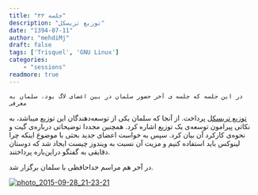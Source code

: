 ```yaml
---
title: "جلسه ۳۳"
description: "توزیع تریسکل"
date: "1394-07-11"
author: "mehdiMj"
draft: false
tags: ['Trisquel', 'GNU Linux']
categories:
    - "sessions"
readmore: true
---
```

    در این جلسه که جلسه ی آخر حضور سلمان در بین اعضای لاگ بود، سلمان به معرفی
 [توزیع تریسکل](https://fa.wikipedia.org/wiki/%D8%AA%D8%B1%DB%8C%D8%B3%DA%A9%D9%84) پرداخت. از آنجا که سلمان یکی از توسعه‌دهندگان این توزیع میباشد،
به نکاتی پیرامون توسعه‌ی یک توزیع اشاره کرد. همچنین مجددا توضیحاتی درباره‌ی
گیت و نحوه‌ی کارکرد آن بیان کرد. سپس به خواست اعضای جدید بحثی با موضوع اینکه
چرا لینوکس باید استفاده کنیم و مزیت آن نسبت به ویندوز چیست ایجاد شد که دوستان
دقایقی به گفتگو دراین‌باره پرداختند.

در آخر هم مراسم خداحافظی با سلمان برگزار شد.

[![photo_2015-09-28_21-23-21](../../img/8fe79060-fdbb-11e6-86dd-a088b4d860141488289269.6408424.jpg)](img/8fe79060-fdbb-11e6-86dd-a088b4d860141488289269.6408424.jpg)
